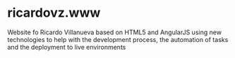 ricardovz.www
=============

Website fo Ricardo Villanueva based on HTML5 and AngularJS using new technologies to help with the development process, the automation of tasks and the deployment to live environments
